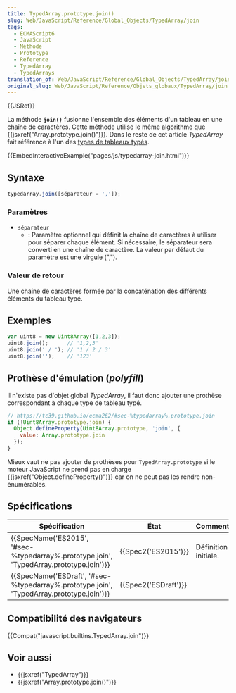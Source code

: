 ```yaml
---
title: TypedArray.prototype.join()
slug: Web/JavaScript/Reference/Global_Objects/TypedArray/join
tags:
  - ECMAScript6
  - JavaScript
  - Méthode
  - Prototype
  - Reference
  - TypedArray
  - TypedArrays
translation_of: Web/JavaScript/Reference/Global_Objects/TypedArray/join
original_slug: Web/JavaScript/Reference/Objets_globaux/TypedArray/join
---
```

{{JSRef}}

La méthode **`join()`** fusionne l'ensemble des éléments d'un tableau en une chaîne de caractères. Cette méthode utilise le même algorithme que {{jsxref("Array.prototype.join()")}}. Dans le reste de cet article _TypedArray_ fait référence à l'un des [types de tableaux typés](/fr/docs/Web/JavaScript/Reference/Objets_globaux/TypedArray#Les_objets_TypedArray).

{{EmbedInteractiveExample("pages/js/typedarray-join.html")}}

## Syntaxe

```js
typedarray.join([séparateur = ',']);
```

### Paramètres

- `séparateur`
  - : Paramètre optionnel qui définit la chaîne de caractères à utiliser pour séparer chaque élément. Si nécessaire, le séparateur sera converti en une chaîne de caractère. La valeur par défaut du paramètre est une virgule (",").

### Valeur de retour

Une chaîne de caractères formée par la concaténation des différents éléments du tableau typé.

## Exemples

```js
var uint8 = new Uint8Array([1,2,3]);
uint8.join();      // '1,2,3'
uint8.join(' / '); // '1 / 2 / 3'
uint8.join('');    // '123'
```

## Prothèse d'émulation (_polyfill_)

Il n'existe pas d'objet global _TypedArray_, il faut donc ajouter une prothèse correspondant à chaque type de tableau typé.

```js
// https://tc39.github.io/ecma262/#sec-%typedarray%.prototype.join
if (!Uint8Array.prototype.join) {
  Object.defineProperty(Uint8Array.prototype, 'join', {
    value: Array.prototype.join
  });
}
```

Mieux vaut ne pas ajouter de prothèses pour `TypedArray.prototype` si le moteur JavaScript ne prend pas en charge {{jsxref("Object.defineProperty()")}} car on ne peut pas les rendre non-énumérables.

## Spécifications

| Spécification                                                                                                        | État                         | Commentaires         |
| -------------------------------------------------------------------------------------------------------------------- | ---------------------------- | -------------------- |
| {{SpecName('ES2015', '#sec-%typedarray%.prototype.join', 'TypedArray.prototype.join')}} | {{Spec2('ES2015')}}     | Définition initiale. |
| {{SpecName('ESDraft', '#sec-%typedarray%.prototype.join', 'TypedArray.prototype.join')}} | {{Spec2('ESDraft')}} |                      |

## Compatibilité des navigateurs

{{Compat("javascript.builtins.TypedArray.join")}}

## Voir aussi

- {{jsxref("TypedArray")}}
- {{jsxref("Array.prototype.join()")}}
